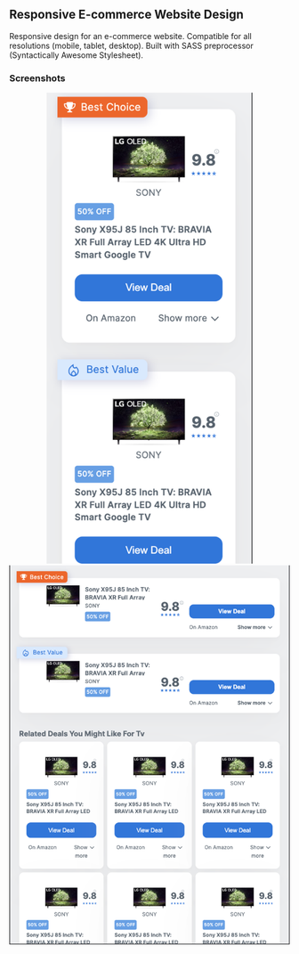 ## Responsive E-commerce Website Design

Responsive design for an e-commerce website. Compatible for all resolutions (mobile, tablet, desktop). Built with SASS preprocessor (Syntactically Awesome Stylesheet).

### Screenshots
<div style="text-align:center">
<img src="assets/screenshots/mobile.png" style="width:370px;max-width:100%"/>
<img src="assets/screenshots/tablet_desktop.png" style="max-width:100%"/>
</div>